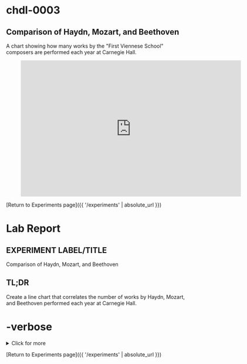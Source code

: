 # chdl-0003

## Comparison of Haydn, Mozart, and Beethoven

A chart showing how many works by the "First Viennese School" composers are performed each year at Carnegie Hall.

<figure class="chart_container">
  <iframe 
  width="600" height="371" seamless frameborder="0" scrolling="no" src="https://docs.google.com/spreadsheets/d/e/2PACX-1vS2j3xjBi75YjM0JzQhxlA9lBplSPQu9lgu0JwXm0FBJ7ls23UeUwNauC94bSwckqCKFtH5aCfnvheW/pubchart?oid=1602631198&amp;format=interactive">
  </iframe>
</figure>

[Return to Experiments page]({{ '/experiments' | absolute_url }})

# Lab Report

## EXPERIMENT LABEL/TITLE
Comparison of Haydn, Mozart, and Beethoven

## TL;DR
Create a line chart that correlates the number of works by Haydn, Mozart, and Beethoven performed each year at Carnegie Hall.

# -verbose
<details>
  <summary>Click for more</summary>
  
  Joseph Haydn, Wolfgang Amadeus Mozart, and Ludwig van Beethoven are commonly referred to as the “First Viennese School” of composers (the “Second Viennese School” being Arnold Schoenberg and his students/associates in the early 20th Century). The nearly 130-year history of Carnegie Hall presents and interesting opportunity to examine changes in popularity for these composers that now command such a central position in the classical music canon.
  Rationale: a single concert might include performances of more than one work by any one of these composers, e.g. an “All-Beethoven” concert featuring several piano sonatas. The scope encompasses any work written by Haydn, Mozart, or Beethoven (including portions of works, e.g. a performance of only one movement from a sonata) performed each year at CH from the first performances at the Hall in 1891 until July 1, 2019 (the most recent update of data on data.carnegiehall.org).

  ## METHODS
  We created a SPARQL query to count the number of each composer’s works performed each year:

  ```
  PREFIX chnames: <http://data.carnegiehall.org/names/>
  PREFIX dcterms: <http://purl.org/dc/terms/>
  PREFIX event: <http://purl.org/NET/c4dm/event.owl#>
  PREFIX foaf: <http://xmlns.com/foaf/0.1/>
  SELECT ?yearOfEvent (COUNT(DISTINCT ?workPerf) AS ?numberOfWorks) 
  WHERE {
    ?work dcterms:creator chnames:1003781 .
    ?event dcterms:date ?date
           BIND (str(YEAR(?date)) AS ?yearOfEvent)
    ?event event:product ?workPerf .
    ?workPerf event:product ?work
  }
  GROUP BY ?yearOfEvent
  ORDER BY ?yearOfEvent
  ```

  The query was run three times, substituting to appropriate identifier for each composer in the first line of the WHERE clause:
  ```
  ?work dcterms:creator chnames:1003781  (Haydn)
  ?work dcterms:creator chnames:1006075  (Mozart)
  ?work dcterms:creator chnames:1005833  (Beethoven)
  ```

  We then created a Google Sheet using the query results, added a Smooth Line chart to visualize the data, and created an embed link for the chart to use on our Data Lab site.

  ## CONCLUSIONS
  ### what we learned
  Google Charts are very easy to create, and with the embed option they provide an out-of-the-box tool to make nice data visualizations with no special development skills.

  ### further investigation 
  Using Google Sheets/Charts for visualizations requires hosting the data in a personal Google Drive account. Ideally, we’d like to learn how to use a tool like D3.js to create chart visualizations on our own without having to host the data files externally.
  Another option: we currently use Ontotext’s GraphDB for our RDF data. GraphDB’s Workbench user interface offers several data display options, including the ability to create a Google Chart .svg file directly from the UI. Adding the .svg file to our Data Lab site could provide a more direct method for visualization with a shallower learning curve than D3.js.
</details>

[Return to Experiments page]({{ '/experiments' | absolute_url }})

